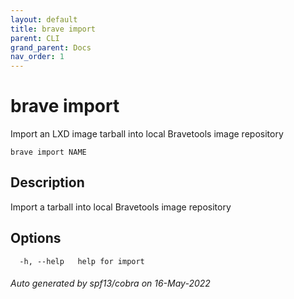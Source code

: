 ```yaml
---
layout: default
title: brave import
parent: CLI
grand_parent: Docs
nav_order: 1
---
```


# brave import

Import an LXD image tarball into local Bravetools image repository

```
brave import NAME
```

## Description

Import a tarball into local Bravetools image repository

## Options

```
  -h, --help   help for import
```

###### Auto generated by spf13/cobra on 16-May-2022

